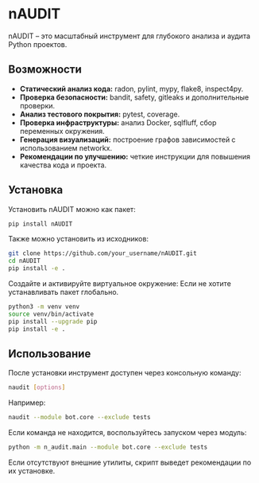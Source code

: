 # nAUDIT

nAUDIT – это масштабный инструмент для глубокого анализа и аудита Python проектов.

## Возможности

- **Статический анализ кода:** radon, pylint, mypy, flake8, inspect4py.
- **Проверка безопасности:** bandit, safety, gitleaks и дополнительные проверки.
- **Анализ тестового покрытия:** pytest, coverage.
- **Проверка инфраструктуры:** анализ Docker, sqlfluff, сбор переменных окружения.
- **Генерация визуализаций:** построение графов зависимостей с использованием networkx.
- **Рекомендации по улучшению:** четкие инструкции для повышения качества кода и проекта.

## Установка

Установить nAUDIT можно как пакет:

```bash
pip install nAUDIT
```

Также можно установить из исходников:
```bash
git clone https://github.com/your_username/nAUDIT.git
cd nAUDIT
pip install -e .
```
Создайте и активируйте виртуальное окружение:
Если не хотите устанавливать пакет глобально.
```bash
python3 -m venv venv
source venv/bin/activate
pip install --upgrade pip
pip install -e .
```
## Использование

После установки инструмент доступен через консольную команду:
```bash
naudit [options]
```

Например:
```bash
naudit --module bot.core --exclude tests
```

Если команда не находится, воспользуйтесь запуском через модуль:
```bash
python -m n_audit.main --module bot.core --exclude tests
```

Если отсутствуют внешние утилиты, скрипт выведет рекомендации по их установке.
